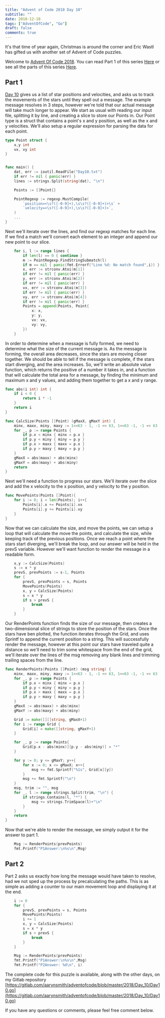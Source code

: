 ```yaml
---
title: "Advent of Code 2018 Day 10"
subtitle: ""
date: 2018-12-10
tags: ["AdventOfCode", "Go"]
draft: false
comments: true
---
```


It's that time of year again, Christmas is around the corner and Eric Wastl has gifted us with another set of Advent of Code puzzles.
<!--more-->
Welcome to [Advent Of Code 2018](https://adventofcode.com/2018/). You can read Part 1 of this series [Here](/blog/advent-of-code-2018-day-1/) or see all the parts of this series [Here](/tags/adventofcode/).

## Part 1

[Day 10](https://adventofcode.com/2018/day/10) gives us a list of star positions and velocities, and asks us to track the movements of the stars until they spell out a message. The example message resolves in 3 steps, however we're told that our actual message will take much longer to appear. We start as usual with reading our input file, splitting it by line, and creating a slice to store our Points in. Our Point type is a struct that contains a point's x and y position, as well as the x and y velocities. We'll also setup a regular expression for parsing the data for each point.

```go
type Point struct {
    x,y int
    vx, vy int
}


func main() {
    dat, err := ioutil.ReadFile("Day10.txt")
    if err != nil { panic(err) }
    lines := strings.Split(string(dat), "\n")

    Points := []Point{}

    PointRegexp := regexp.MustCompile(
        `position=<\s?([-0-9]+),\s\s?([-0-9]+)>\s` +
        `velocity=<\s?([-0-9]+),\s\s?([-0-9]+)>`,
    )
    ...
}
```

Next we'll iterate over the lines, and find our regexp matches for each line. If we find a match we'll convert each element to an integer and append our new point to our slice.

```go
    for i, l := range lines {
        if len(l) == 0 { continue }
        m := PointRegexp.FindStringSubmatch(l)
        if m == nil { panic(fmt.Errorf("Line %d: No match found",i)) }
        x, err := strconv.Atoi(m[1])
        if err != nil { panic(err) }
        y, err := strconv.Atoi(m[2])
        if err != nil { panic(err) }
        vx, err := strconv.Atoi(m[3])
        if err != nil { panic(err) }
        vy, err := strconv.Atoi(m[4])
        if err != nil { panic(err) }
        Points = append(Points, Point{
            x: x,
            y: y,
            vx: vx,
            vy: vy,
        })
    }

```

In order to determine when a message is fully formed, we need to determine what the size of the current message is. As the message is forming, the overall area decreases, since the stars are moving closer together. We should be able to tell if the message is complete, if the stars start diverging, and the area increases. So, we'll write an absolute value function, which returns the positive of a number it takes in, and a function that will calculate the total area for a message, by finding the minimum and maximum x and y values, and adding them together to get a x and y range.

```go
func abs(i int) int {
    if i < 0 {
        return i * -1
    }
    return i
}

func CalcSize(Points []Point) (gMaxX, gMaxY int) {
    minx, maxx, miny, maxy := 1<<63 - 1, -1 << 63, 1<<63 -1, -1 << 63
    for _, p := range Points {
        if p.x < minx { minx = p.x }
        if p.y < miny { miny = p.y }
        if p.x > maxx { maxx = p.x }
        if p.y > maxy { maxy = p.y }
    }
    gMaxX = abs(maxx) + abs(minx)
    gMaxY = abs(maxy) + abs(miny)
    return
}
```

Next we'll need a function to progress our stars. We'll iterate over the slice and add the x velocity to the x position, and y velocity to the y position.

```go
func MovePoints(Points []Point){
    for i := 0; i < len(Points); i++{
        Points[i].x += Points[i].vx
        Points[i].y += Points[i].vy
    }
}
```

Now that we can calculate the size, and move the points, we can setup a loop that will calculate the move the points, and calculate the size, while keeping track of the previous positions. Once we reach a point where the stars start diverging, we'll break the loop, and our answer will be held in the prevS variable. However we'll want function to render the message in a readable form.

```go
    x,y := CalcSize(Points)
    s := x * y
    prevS, prevPoints := s-1, Points
    for {
        prevS, prevPoints = s, Points
        MovePoints(Points)
        x, y = CalcSize(Points)
        s = x * y
        if s > prevS {
            break
        }
    }
```

Our RenderPoints function finds the size of our message, then creates a two-dimensional slice of strings to store the position of the stars. Once the stars have ben plotted, the function iterates through the Grid, and uses Sprintf to append the current position to a string. This will successfully render the message, however at this point our stars have traveled quite a distance so we'll need to trim some whitespace from the end of the grid, we'll iterate over the lines of the msg removing any blank lines and trimming trailing spaces from the line.

```go
func RenderPoints(Points []Point) (msg string) {
    minx, maxx, miny, maxy := 1<<63 - 1, -1 << 63, 1<<63 -1, -1 << 63
    for _, p := range Points {
        if p.x < minx { minx = p.x }
        if p.y < miny { miny = p.y }
        if p.x > maxx { maxx = p.x }
        if p.y > maxy { maxy = p.y }
    }
    gMaxX := abs(maxx) + abs(minx)
    gMaxY := abs(maxy) + abs(miny)

    Grid := make([][]string, gMaxX+1)
    for i := range Grid {
        Grid[i] = make([]string, gMaxY+1)
    }

    for _, p := range Points{
        Grid[p.x - abs(minx)][p.y - abs(miny)] = "*"
    }

    for y := 0; y <= gMaxY; y++{
        for x := 0; x <= gMaxX; x++{
            msg += fmt.Sprintf("%1s", Grid[x][y])
        }
        msg += fmt.Sprintf("\n")
    }
    msg, trim := "", msg
    for _, l := range strings.Split(trim, "\n") {
        if strings.Contains(l, "*") {
            msg += strings.TrimSpace(l)+"\n"
        }
    }
    return
}
```

Now that we're able to render the message, we simply output it for the answer to part 1.

```go
    Msg := RenderPoints(prevPoints)
    fmt.Printf("P1Answer:\n%s\n",Msg)
```

## Part 2

Part 2 asks us exactly how long the message would have taken to resolve, had we not sped up the process by precalculating the paths. This is as simple as adding a counter to our main movement loop and displaying it at the end.

```go
    i := 0
    for {
        prevS, prevPoints = s, Points
        MovePoints(Points)
        i += 1
        x, y = CalcSize(Points)
        s = x * y
        if s > prevS {
            break
        }
    }

    Msg := RenderPoints(prevPoints)
    fmt.Printf("P1Answer:\n%s\n",Msg)
    fmt.Printf("P2Answer: %d\n", i)
```

The complete code for this puzzle is available, along with the other days, on my Gitlab repository [https://gitlab.com/aarynsmith/adventofcode/blob/master/2018/Day_10/Day10.go](https://gitlab.com/aarynsmith/adventofcode/blob/master/2018/Day_10/Day10.go)

If you have any questions or comments, please feel free comment below.
